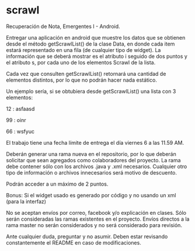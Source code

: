 scrawl
======

Recuperación de Nota, Emergentes I - Android.


Entregar una aplicación en android que muestre los datos que se obtienen desde el método getScrawlList() de la clase Data, en donde cada item estará representado en una fila (de cualquier tipo de widget). La información que se deberá mostrar es el atributo i seguido de dos puntos y el atributo s, por cada uno de los elementos Scrawl de la lista.

Cada vez que consulten getScrawlList() retornará una cantidad de elementos distintos, por lo que no podrán hacer nada estático.

Un ejemplo sería, si se obtubiera desde getScrawlList() una lista con 3 elementos:

12 : asfaasd

99 : oinr

66 : wsfyuc  


El trabajo tiene una fecha límite de entrega el día viernes 6 a las 11.59 AM.

Deberán generar una rama nueva en el repositorio, por lo que deberán solicitar que sean agregados como colaboradores del proyecto. La rama debe contener sólo con los archivos .java y .xml necesarios. Cualquier otro tipo de información o archivos innecesarios será motivo de descuento.

Podrán acceder a un máximo de 2 puntos.

Bonus: Si el widget usado es generado por código y no usando un xml (para la interfaz)

No se aceptan envíos por correo, facebook y/o explicación en clases. Sólo serán consideradas las ramas existentes en el proyecto. Envíos directos a la rama master no serán considerados y no será considerado para revisión.

Ante cualquier duda, preguntar y no asumir. Deben estar revisando constantemente el README en caso de modificaciones.
